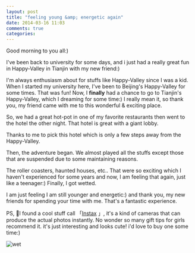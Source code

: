 ```yaml
---
layout: post
title: "feeling young &amp; energetic again"
date: 2014-03-16 11:03
comments: true
categories:
---
```


Good morning to you all:)

I've been back to university for some days, and i just had a really great fun in Happy-Valley in Tianjin with my new friend:) 

I'm always enthusiasm about for stuffs like Happy-Valley since I was a kid. When I started my university here, I've been to Beijing's Happy-Valley for some times. That was fun! Now, I __finally__ had a chance to go to Tianjin's Happy-Valley, which I dreaming for some time:) I really mean it, so thank you, my friend came with me to this wonderful & exciting place.

So, we had a great hot-pot in one of my favorite restaurants then went to the hotel the other night. That hotel is great with a giant lobby.

Thanks to me to pick this hotel which is only a few steps away from the Happy-Valley.

Then, the adventure began. We almost played all the stuffs except those that are suspended due to some maintaining reasons.

The roller coasters, haunted houses, etc.. That were so exciting which I haven't experienced for some years and now, I am feeling that again, just like a teenager:) Finally, I got wetted.

I am just feeling I am still younger and energetic:) and thank you, my new friends for spending your time with me. That's a fantastic experience.

PS, I found a cool stuff call 「[Instax](http://en.wikipedia.org/wiki/Instax)
」, it's a kind of cameras that can produce the actual photos instantly. No wonder so many gift tips for girls recommend it. it's just interesting and looks cute! i'd love to buy one some time:)
 
![wet](images/hv-wet.jpg)